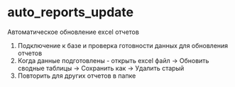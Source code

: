 # auto_reports_update
Автоматическое обновление excel отчетов

1. Подключение к базе и проверка готовности данных для обновления отчетов
2. Когда данные подготовлены - открыть excel файл → Обновить сводные таблицы → Сохранить как → Удалить старый 
3. Повторить для других отчетов в папке
